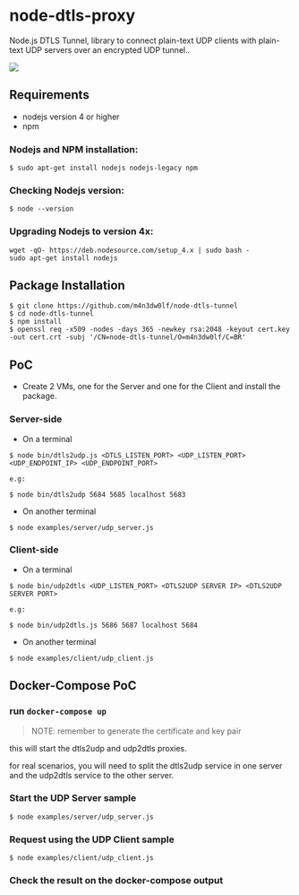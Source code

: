# node-dtls-proxy

Node.js DTLS Tunnel, library to connect plain-text UDP clients with plain-text UDP servers over an encrypted UDP tunnel..

![](https://img.shields.io/badge/version-beta-green.svg)

## Requirements

- nodejs version 4 or higher
- npm

### Nodejs and NPM installation:
```
$ sudo apt-get install nodejs nodejs-legacy npm
```

### Checking Nodejs version:
```
$ node --version
```

### Upgrading Nodejs to version 4x:
```
wget -qO- https://deb.nodesource.com/setup_4.x | sudo bash -
sudo apt-get install nodejs
```

## Package Installation

```
$ git clone https://github.com/m4n3dw0lf/node-dtls-tunnel
$ cd node-dtls-tunnel
$ npm install
$ openssl req -x509 -nodes -days 365 -newkey rsa:2048 -keyout cert.key -out cert.crt -subj '/CN=node-dtls-tunnel/O=m4n3dw0lf/C=BR'
```

## PoC

- Create 2 VMs, one for the Server and one for the Client and install the package.

### Server-side

- On a terminal
```
$ node bin/dtls2udp.js <DTLS_LISTEN_PORT> <UDP_LISTEN_PORT> <UDP_ENDPOINT_IP> <UDP_ENDPOINT_PORT> 

e.g:

$ node bin/dtls2udp 5684 5685 localhost 5683
```

- On another terminal
```
$ node examples/server/udp_server.js
```

### Client-side

- On a terminal
```
$ node bin/udp2dtls <UDP_LISTEN_PORT> <DTLS2UDP SERVER IP> <DTLS2UDP SERVER PORT>

e.g:

$ node bin/udp2dtls.js 5686 5687 localhost 5684
```

- On another terminal
```
$ node examples/client/udp_client.js
```

## Docker-Compose PoC

### run `docker-compose up`

> NOTE: remember to generate the certificate and key pair

this will start the dtls2udp and udp2dtls proxies.

for real scenarios, you will need to split the dtls2udp service in one server and the udp2dtls service to the other server.

### Start the UDP Server sample

```
$ node examples/server/udp_server.js
```

### Request using the UDP Client sample

```
$ node examples/client/udp_client.js
```

### Check the result on the docker-compose output

```
```
